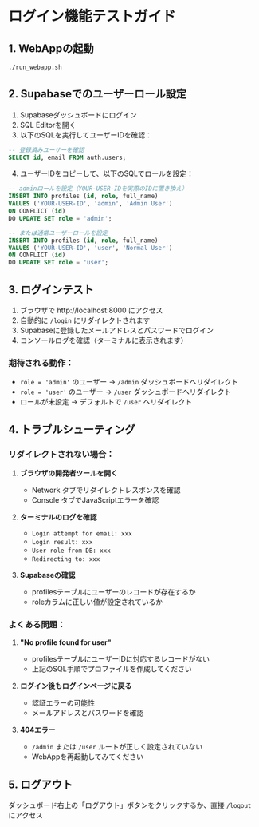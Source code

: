 # ログイン機能テストガイド

## 1. WebAppの起動

```bash
./run_webapp.sh
```

## 2. Supabaseでのユーザーロール設定

1. Supabaseダッシュボードにログイン
2. SQL Editorを開く
3. 以下のSQLを実行してユーザーIDを確認：

```sql
-- 登録済みユーザーを確認
SELECT id, email FROM auth.users;
```

4. ユーザーIDをコピーして、以下のSQLでロールを設定：

```sql
-- adminロールを設定（YOUR-USER-IDを実際のIDに置き換え）
INSERT INTO profiles (id, role, full_name)
VALUES ('YOUR-USER-ID', 'admin', 'Admin User')
ON CONFLICT (id) 
DO UPDATE SET role = 'admin';

-- または通常ユーザーロールを設定
INSERT INTO profiles (id, role, full_name)
VALUES ('YOUR-USER-ID', 'user', 'Normal User')
ON CONFLICT (id) 
DO UPDATE SET role = 'user';
```

## 3. ログインテスト

1. ブラウザで http://localhost:8000 にアクセス
2. 自動的に `/login` にリダイレクトされます
3. Supabaseに登録したメールアドレスとパスワードでログイン
4. コンソールログを確認（ターミナルに表示されます）

### 期待される動作：
- `role = 'admin'` のユーザー → `/admin` ダッシュボードへリダイレクト
- `role = 'user'` のユーザー → `/user` ダッシュボードへリダイレクト
- ロールが未設定 → デフォルトで `/user` へリダイレクト

## 4. トラブルシューティング

### リダイレクトされない場合：

1. **ブラウザの開発者ツールを開く**
   - Network タブでリダイレクトレスポンスを確認
   - Console タブでJavaScriptエラーを確認

2. **ターミナルのログを確認**
   - `Login attempt for email: xxx`
   - `Login result: xxx`
   - `User role from DB: xxx`
   - `Redirecting to: xxx`

3. **Supabaseの確認**
   - profilesテーブルにユーザーのレコードが存在するか
   - roleカラムに正しい値が設定されているか

### よくある問題：

1. **"No profile found for user"**
   - profilesテーブルにユーザーIDに対応するレコードがない
   - 上記のSQL手順でプロファイルを作成してください

2. **ログイン後もログインページに戻る**
   - 認証エラーの可能性
   - メールアドレスとパスワードを確認

3. **404エラー**
   - `/admin` または `/user` ルートが正しく設定されていない
   - WebAppを再起動してみてください

## 5. ログアウト

ダッシュボード右上の「ログアウト」ボタンをクリックするか、直接 `/logout` にアクセス